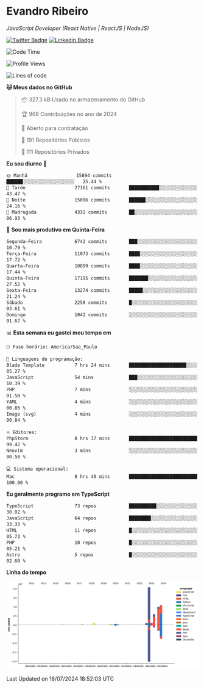 # Evandro **Ribeiro**

*JavaScript Developer (React Native | ReactJS | NodeJS)*

[![Twitter Badge](https://img.shields.io/badge/-@ribeiroevandro-201B2D?style=flat-square&labelColor=201B2D&logo=twitter&logoColor=white&link=https://twitter.com/ribeiroevandro)](https://twitter.com/ribeiroevandro) 
[![Linkedin Badge](https://img.shields.io/badge/-Evandro%20Ribeiro-201B2D?style=flat-square&logo=Linkedin&logoColor=white&link=https://www.linkedin.com/in/ribeiroevandro)](https://www.linkedin.com/in/ribeiroevandro) 


<!--START_SECTION:waka-->
![Code Time](http://img.shields.io/badge/Code%20Time-4%2C014%20hrs%2043%20mins-blue)

![Profile Views](http://img.shields.io/badge/Visualizac%C3%B5es%20do%20perfil-0-blue)

![Lines of code](https://img.shields.io/badge/Desde%20o%20Hello%20World%20eu%20escrevi-52.7%20million%20linhas%20de%20c%C3%B3digo-blue)

**🐱 Meus dados no GitHub** 

> 📦 327.3 kB Usado no armazenamento do GitHub 
 > 
> 🏆 968 Contribuições no ano de 2024
 > 
> 💼 Aberto para contratação
 > 
> 📜 191 Repositórios Públicos 
 > 
> 🔑 111 Repositórios Privados 
 > 
**Eu sou diurno 🐤** 

```text
🌞 Manhã                  15894 commits       ██████░░░░░░░░░░░░░░░░░░░   25.44 % 
🌆 Tarde                  27161 commits       ███████████░░░░░░░░░░░░░░   43.47 % 
🌃 Noite                  15096 commits       ██████░░░░░░░░░░░░░░░░░░░   24.16 % 
🌙 Madrugada              4332 commits        ██░░░░░░░░░░░░░░░░░░░░░░░   06.93 % 
```
📅 **Sou mais produtivo em Quinta-Feira** 

```text
Segunda-Feira            6742 commits        ███░░░░░░░░░░░░░░░░░░░░░░   10.79 % 
Terça-Feira              11073 commits       ████░░░░░░░░░░░░░░░░░░░░░   17.72 % 
Quarta-Feira             10899 commits       ████░░░░░░░░░░░░░░░░░░░░░   17.44 % 
Quinta-Feira             17195 commits       ███████░░░░░░░░░░░░░░░░░░   27.52 % 
Sexta-Feira              13274 commits       █████░░░░░░░░░░░░░░░░░░░░   21.24 % 
Sábado                   2258 commits        █░░░░░░░░░░░░░░░░░░░░░░░░   03.61 % 
Domingo                  1042 commits        ░░░░░░░░░░░░░░░░░░░░░░░░░   01.67 % 
```


📊 **Esta semana eu gastei meu tempo em** 

```text
🕑︎ Fuso horário: America/Sao_Paulo

💬 Linguagens de programação: 
Blade Template           7 hrs 24 mins       █████████████████████░░░░   85.27 % 
JavaScript               54 mins             ███░░░░░░░░░░░░░░░░░░░░░░   10.39 % 
PHP                      7 mins              ░░░░░░░░░░░░░░░░░░░░░░░░░   01.50 % 
YAML                     4 mins              ░░░░░░░░░░░░░░░░░░░░░░░░░   00.85 % 
Image (svg)              4 mins              ░░░░░░░░░░░░░░░░░░░░░░░░░   00.84 % 

🔥 Editores: 
PhpStorm                 8 hrs 37 mins       █████████████████████████   99.42 % 
Neovim                   3 mins              ░░░░░░░░░░░░░░░░░░░░░░░░░   00.58 % 

💻 Sistema operacional: 
Mac                      8 hrs 40 mins       █████████████████████████   100.00 % 
```

**Eu geralmente programo em TypeScript** 

```text
TypeScript               73 repos            ██████████░░░░░░░░░░░░░░░   38.02 % 
JavaScript               64 repos            ████████░░░░░░░░░░░░░░░░░   33.33 % 
HTML                     11 repos            █░░░░░░░░░░░░░░░░░░░░░░░░   05.73 % 
PHP                      10 repos            █░░░░░░░░░░░░░░░░░░░░░░░░   05.21 % 
Astro                    5 repos             █░░░░░░░░░░░░░░░░░░░░░░░░   02.60 % 
```



**Linha do tempo**

![Lines of Code chart](https://raw.githubusercontent.com/ribeiroevandro/ribeiroevandro/main/assets/bar_graph.png)


 Last Updated on 18/07/2024 18:52:03 UTC
<!--END_SECTION:waka-->
